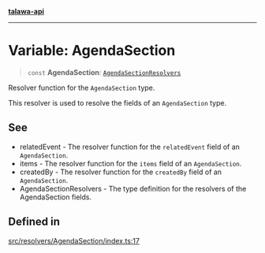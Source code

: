[**talawa-api**](../../../README.md)

***

# Variable: AgendaSection

> `const` **AgendaSection**: [`AgendaSectionResolvers`](../../../types/generatedGraphQLTypes/type-aliases/AgendaSectionResolvers.md)

Resolver function for the `AgendaSection` type.

This resolver is used to resolve the fields of an `AgendaSection` type.

## See

 - relatedEvent - The resolver function for the `relatedEvent` field of an `AgendaSection`.
 - items - The resolver function for the `items` field of an `AgendaSection`.
 - createdBy - The resolver function for the `createdBy` field of an `AgendaSection`.
 - AgendaSectionResolvers - The type definition for the resolvers of the AgendaSection fields.

## Defined in

[src/resolvers/AgendaSection/index.ts:17](https://github.com/Suyash878/talawa-api/blob/b5a9d8b4a1ea678a3d6f5b710b3721f91a3052fc/src/resolvers/AgendaSection/index.ts#L17)
